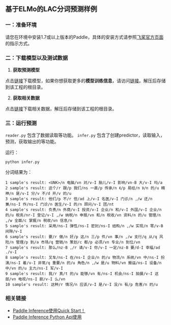 ## 基于ELMo的LAC分词预测样例

### 一：准备环境

请您在环境中安装1.7或以上版本的Paddle，具体的安装方式请参照[飞桨官方页面](https://www.paddlepaddle.org.cn/)的指示方式。

### 二：下载模型以及测试数据


1) **获取预测模型**

点击[链接](https://paddle-inference-dist.bj.bcebos.com/inference_demo/python/elmo/elmo.tgz)下载模型，如果你想获取更多的**模型训练信息**，请访问[链接](https://github.com/PaddlePaddle/models/tree/release/1.8/PaddleNLP/pretrain_language_models/ELMo)。解压后存储到该工程的根目录。

2) **获取相关数据**

点击[链接](https://paddle-inference-dist.bj.bcebos.com/inference_demo/python/elmo/elmo_data.tgz)下载相关数据，解压后存储到该工程的根目录。

### 三：运行预测

`reader.py` 包含了数据读取等功能。
`infer.py` 包含了创建predictor，读取输入，预测，获取输出的等功能。

运行：
```
python infer.py
```

分词结果为：

```
1 sample's result: <UNK>/n 电脑/vn 对/v-I 胎儿/v-I 影响/vn-B 大/v-I 吗/a
2 sample's result: 这个/r 跟/p 我们/ns 一直/p 传承/n 《/p 易经/n 》/n 的/u 精神/n 是/v-I 分/v 不/d 开/v 的/u
3 sample's result: 他们/p 不/r 但/ad 上/v-I 名医/v-I 门诊/n ,/w 还/n 兼/ns-I 作/ns-I 门诊/n 医生/v-I 的/n 顾问/v-I 团/nt
4 sample's result: 负责/n 外商/v-I 投资/v-I 企业/n 和/v-I 外国/v-I 企业/n 的/u 税务/nr-I 登记/v-I ,/w 纳税/n 申报/vn 和/n 税收/vn 资料/n 的/u 管理/n ,/w 全面/c 掌握/n 税收/vn 信息/n
5 sample's result: 采用/ns-I 弹性/ns-I 密封/ns-I 结构/n ,/w 实现/n 零/v-B 间隙/v-I
6 sample's result: 要/r 做/n 好/p 这/n 三/p 件/vn 事/n ,/w 支行/q 从/q 风险/n 管理/p 到/a 市场/q 营销/n 策划/c 都/p 必须/vn 专业/n 到位/vn
7 sample's result: 那么/nz-B ,/r 请/v-I 你/v-I 一定/nz-B 要/d-I 幸福/ad ./v-I
8 sample's result: 叉车/ns-I 在/ns-I 企业/n 的/u 物流/n 系统/vn 中/ns-I 扮演/ns-I 着/v-I 非常/q 重要/n 的/u 角色/n ,/w 是/u 物料/vn 搬运/ns-I 设备/n 中/vn 的/u 主力/ns-I 军/v-I
9 sample's result: 我/r 真/t 的/u 能够/vn 有/ns-I 机会/ns-I 拍摄/v-I 这部/vn 电视/ns-I 剧/v-I 么/vn
10 sample's result: 这种/r 情况/n 应该/v-I 是/v-I 没/n 有/p 危害/n 的/u
```

### 相关链接
- [Paddle Inference使用Quick Start！]()
- [Paddle Inference Python Api使用]()
